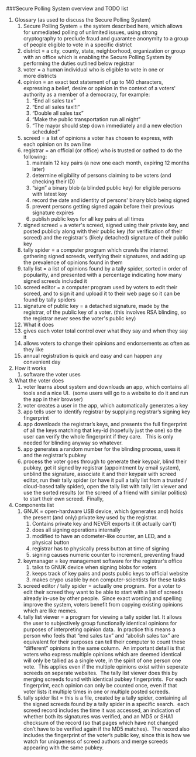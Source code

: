 ###Secure Polling System overview and TODO list

<ol><li>Glossary (as used to discuss the Secure Polling System)

<ol><li>Secure Polling System = the system described here, which allows for
      unmediated polling of unlimited issues, using strong cryptography to
      preclude fraud and guarantee anonymity to a group of people eligible
      to vote in a specific district 
</li><li>district = a city, county, state, neighborhood, organization or
      group with an office which is enabling the Secure Polling System by
      performing the duties outlined below registrar
</li><li>voter = a human individual who is eligible to vote in one or
      more districts
</li><li>opinion = an exact text statement of up to 140 characters,
      expressing a belief, desire or opinion in the context of a voters'
      authority as a member of a democracy, for example:

<ol><li>“End all sales tax”
</li><li>“End all sales tax!!!”
</li><li>“Double all sales tax”
</li><li>“Make the public transportation run all night”
</li><li>“The mayor should step down immediately and a new election
    scheduled”
</li></ol>

</li><li>screed = a list of opinions a voter has chosen to express, with
    each opinion on its own line
</li><li>registrar = an official (or office) who is trusted or oathed to do
    the following:

<ol><li>maintain 12 key pairs (a new one each month, expiring 12 months
        later)
</li><li>determine eligibility of persons claiming to be voters (and checking
    their ID)
</li><li>“sign” a binary blob (a blinded public key) for eligible persons
         with latest key
</li><li>record the date and identity of persons' binary blob being signed
</li><li>prevent persons getting signed again before their previous signature
        expires
</li><li>publish public keys for all key pairs at all times
</li></ol>

</li><li>signed screed = a voter's screed, signed using their private key,
      and posted publicly along with their public key (for verification of
      their screed) and the registrar's (likely detached) signature of
      their public key
</li><li>tally spider = a computer program which crawls the internet
      gathering signed screeds, verifying their signatures, and adding up
      the prevalence of opinions found in them
</li><li>tally list = a list of opinions found by a tally spider, sorted in
      order of popularity, and presented with a percentage indicating how
      many signed screeds included it
</li><li>screed editor = a computer program used by voters to edit their
      screed, and to sign it and upload it to their web page so it can be
      found by tally spiders
</li><li>signature of public key = a detached signature, made by the
      registrar, of the public key of a voter. (this involves RSA
      blinding, so the registrar never sees the voter's public key)

</li><li>What it does

<li>gives each voter total control over what they say and when they say
      it
</li><li>allows voters to change their opinions and endorsements as often as
      they like
</li><li>annual registration is quick and easy and can happen any convenient
      day
</li></ol>

</li><li>How it works

<ol><li>software the voter uses</li></ol>

</li><li>What the voter does

<ol><li>voter learns about system and downloads an app, which contains all
      tools and a nice UI.  (some users will go to a website to do it and
      run the app in their browser)
</li><li>voter creates a user in the app, which automatically generates a key
</li><li>app tells user to identify registrar by supplying registrar’s
      signing key fingerprint
</li><li>app downloads the registrar’s keys, and presents the full
      fingerprint of all the keys matching that key-id (hopefully just the
      one) so the user can verify the whole fingerprint if they care.
      This is only needed for blinding anyway so whatever.
</li><li>app generates a random number for the blinding process, uses it and
      the registrar’s pubkey
</li><li>process the voter goes through to generate their keypair, blind
      their pubkey, get it signed by registrar (appointment by email
      system), unblind the signature, associate it and their keypair with
      screed editor, run their tally spider (or have it pull a tally
      list from a trusted / cloud-based tally spider), open the tally list
      with tally list viewer and use the sorted results (or the screed of
      a friend with similar politics) to start their own screed.  Finally,
</li></ol>

</li><li>Components list

<ol><li>GNUK = open-hardware USB device, which (generates and) holds the
      present (and only) private key used by the registrar.

<ol><li>Contains private key and NEVER exports it (it actually can't)
</li><li>does all signing operations internally
</li><li>modified to have an odometer-like counter, an LED, and a physical
        button
</li><li>registrar has to physically press button at time of signing
</li><li>signing causes numeric counter to increment, preventing fraud
</li></ol>

</li><li>keymanager = key management software for the registrar's office

<ol><li>talks to GNUK device when signing blobs for voters
</li><li>keeps track of key pairs and posts public keys to official website
</li><li>makes crypo usable by non computer-scientists for these tasks
</li></ol>

</li><li>screed editor / tally spider = actually one program.  For a voter to
      edit their screed they want to be able to start with a list of
      screeds already in-use by other people.  Since exact wording and
      spelling improve the system, voters benefit from copying existing
      opinions which are like memes.
</li><li>tally list viewer = a program for viewing a tally spider list.
      It allows the user to subjectively group functionally identical
      opinions for purposes of interpreting opinion data.  In practice
      this means a person who feels that “end sales tax” and “abolish
      sales tax” are equivalent for their purposes can tell their computer
      to count these “different” opinions in the same column.  An
      important detail is that voters who express multiple opinions which
      are deemed identical will only be tallied as a single vote, in the
      spirit of one person one vote.  This applies even if the multiple
      opinions exist within seperate screeds on seperate websites.  The
      tally list viewer does this by merging screeds found with identical
      pubkey fingerprints.  For each fingerprint, each opinion can only be
      counted once, even if that voter lists it multiple times in one or
      multiple posted screeds.
</li><li>tally spider list = this is a file, created by a tally spider,
      containing all the signed screeds found by a tally spider in a
      specific search.  each screed record includes the time it was
      accessed, an indication of whether both its signatures was verified,
      and an MD5 or SHA1 checksum of the record (so that pages which have
      not changed don’t have to be verified again if the MD5 matches).
      The record also includes the fingerprint of the voter’s public key,
      since this is how we watch for uniqueness of screed authors and
      merge screeds appearing with the same pubkey.
</li></ol>

</li></ol>
